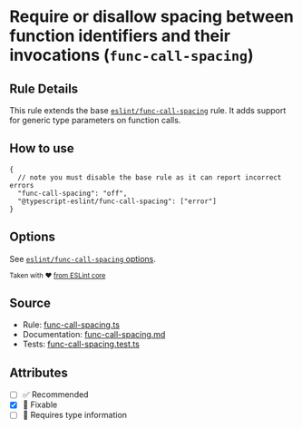 # Require or disallow spacing between function identifiers and their invocations (`func-call-spacing`)

## Rule Details

This rule extends the base [`eslint/func-call-spacing`](https://eslint.org/docs/rules/func-call-spacing) rule.
It adds support for generic type parameters on function calls.

## How to use

```jsonc
{
  // note you must disable the base rule as it can report incorrect errors
  "func-call-spacing": "off",
  "@typescript-eslint/func-call-spacing": ["error"]
}
```

## Options

See [`eslint/func-call-spacing` options](https://eslint.org/docs/rules/func-call-spacing#options).

<sup>

Taken with ❤️ [from ESLint core](https://github.com/eslint/eslint/blob/main/docs/rules/func-call-spacing.md)

</sup>

## Source

- Rule: [func-call-spacing.ts](https://github.com/typescript-eslint/typescript-eslint/blob/main/packages/eslint-plugin/src/rules/func-call-spacing.ts)
- Documentation: [func-call-spacing.md](https://github.com/typescript-eslint/typescript-eslint/blob/main/packages/eslint-plugin/docs/rules/func-call-spacing.md)
- Tests: [func-call-spacing.test.ts](https://github.com/typescript-eslint/typescript-eslint/blob/main/packages/eslint-plugin/tests/rules/func-call-spacing.test.ts)

## Attributes

- [ ] ✅ Recommended
- [x] 🔧 Fixable
- [ ] 💭 Requires type information
